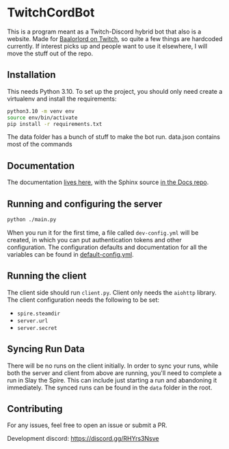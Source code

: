 # TwitchCordBot

This is a program meant as a Twitch-Discord hybrid bot that also is a website.
Made for [Baalorlord on Twitch](https://twitch.tv/baalorlord), so quite a few
things are hardcoded currently. If interest picks up and people want to use it
elsewhere, I will move the stuff out of the repo.

## Installation

This needs Python 3.10. To set up the project, you should only need create a
virtualenv and install the requirements:

```bash
python3.10 -m venv env
source env/bin/activate
pip install -r requirements.txt
```

The data folder has a bunch of stuff to make the bot run. data.json contains
most of the commands

## Documentation

The documentation [lives here](https://spireblight.github.io), with the Sphinx
source [in the Docs repo](https://github.com/Spireblight/Docs).

## Running and configuring the server

```bash
python ./main.py
```

When you run it for the first time, a file called `dev-config.yml` will be
created, in which you can put authentication tokens and other configuration. The
configuration defaults and documentation for all the variables can be found in
[default-config.yml](default-config.yml).

## Running the client

The client side should run `client.py`. Client only needs the `aiohttp` library.
The client configuration needs the following to be set:

- `spire.steamdir`
- `server.url`
- `server.secret`

## Syncing Run Data

There will be no runs on the client initially. In order to sync your runs, while both the server and client from above are running, you'll need to complete a run in Slay the Spire. This can include just starting a run and abandoning it immediately. The synced runs can be found in the `data` folder in the root.

## Contributing

For any issues, feel free to open an issue or submit a PR.

Development discord: https://discord.gg/RHYrs3Nsve
